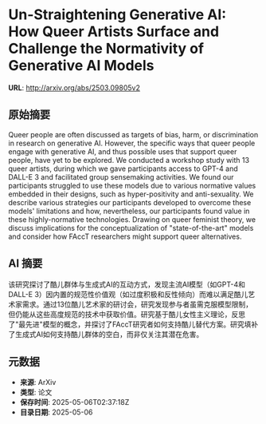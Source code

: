 # Un-Straightening Generative AI: How Queer Artists Surface and Challenge the Normativity of Generative AI Models

**URL**: http://arxiv.org/abs/2503.09805v2

## 原始摘要

Queer people are often discussed as targets of bias, harm, or discrimination
in research on generative AI. However, the specific ways that queer people
engage with generative AI, and thus possible uses that support queer people,
have yet to be explored. We conducted a workshop study with 13 queer artists,
during which we gave participants access to GPT-4 and DALL-E 3 and facilitated
group sensemaking activities. We found our participants struggled to use these
models due to various normative values embedded in their designs, such as
hyper-positivity and anti-sexuality. We describe various strategies our
participants developed to overcome these models' limitations and how,
nevertheless, our participants found value in these highly-normative
technologies. Drawing on queer feminist theory, we discuss implications for the
conceptualization of "state-of-the-art" models and consider how FAccT
researchers might support queer alternatives.


## AI 摘要

该研究探讨了酷儿群体与生成式AI的互动方式，发现主流AI模型（如GPT-4和DALL-E 3）因内置的规范性价值观（如过度积极和反性倾向）而难以满足酷儿艺术家需求。通过13位酷儿艺术家的研讨会，研究发现参与者虽需克服模型限制，但仍能从这些高度规范的技术中获取价值。研究基于酷儿女性主义理论，反思了"最先进"模型的概念，并探讨了FAccT研究者如何支持酷儿替代方案。研究填补了生成式AI如何支持酷儿群体的空白，而非仅关注其潜在危害。

## 元数据

- **来源**: ArXiv
- **类型**: 论文
- **保存时间**: 2025-05-06T02:37:18Z
- **目录日期**: 2025-05-06
